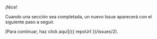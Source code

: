 ¡Nice!

Cuando una sección sea completada, un nuevo Issue aparecerá con el siguiente
paso a seguir.

[Para continuar, haz click aquí]({{ repoUrl }}/issues/2).